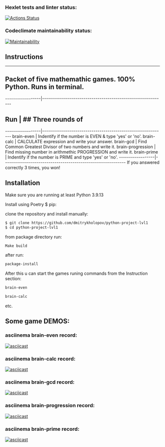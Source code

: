 ### Hexlet tests and linter status:
[![Actions Status](https://github.com/dmitrykholopov/python-project-lvl1/workflows/hexlet-check/badge.svg)](https://github.com/dmitrykholopov/python-project-lvl1/actions)
### Codeclimate maintainability status:
[![Maintainability](https://api.codeclimate.com/v1/badges/a99a88d28ad37a79dbf6/maintainability)](https://codeclimate.com/github/codeclimate/codeclimate/maintainability)

## Instructions

---------------------------------------------------------------------------------
## Packet of five mathemathic games. 100% Python. Runs in terminal.
------------------|--------------------------------------------------------------
## Run            |       ## Three rounds of
------------------|--------------------------------------------------------------
brain-even        | Indentify if the number is EVEN & type 'yes' or 'no'.
brain-calc        | CALCULATE expression and write your answer.
brain-gcd         | Find Common Greatest Divisor of two numbers and write it.
brain-progression | Find missing number in arithmethic PROGRESSION and write it.
brain-prime       | Indentify if the number is PRIME and type 'yes' or 'no'.
------------------|--------------------------------------------------------------
If you answered correctly 3 times, you won!

## Installation

Make sure you are running at least Python 3.9.13

Install using Poetry $ pip:

clone the repository and install manually:

```bash
$ git clone https://github.com/dmitrykholopov/python-project-lvl1
$ cd python-project-lvl1
```
from package directory run:

```bash
Make build
```
after run:

```bash
package-install
```
After this u can start the games runing commands from the Instruction section:

```bash
brain-even
```
```bash
brain-calc 
```
etc.

## Some game DEMOS:

### asciinema brain-even record:
[![asciicast](https://asciinema.org/a/XNfR1CfUySMu1JwQOHm08SaP0.svg)](https://asciinema.org/a/XNfR1CfUySMu1JwQOHm08SaP0)
### asciinema brain-calc record:
[![asciicast](https://asciinema.org/a/YQG1lg7dMlDVzcrabkbKfqEKQ.svg)](https://asciinema.org/a/YQG1lg7dMlDVzcrabkbKfqEKQ)
### asciinema brain-gcd record:
[![asciicast](https://asciinema.org/a/WppyZrpo3uphGy3vmFKVn5znF.svg)](https://asciinema.org/a/WppyZrpo3uphGy3vmFKVn5znF)
### asciinema brain-progression record:
[![asciicast](https://asciinema.org/a/H9t4lQS9cNVgBOXy4bdqfebzg.svg)](https://asciinema.org/a/H9t4lQS9cNVgBOXy4bdqfebzg)
### asciinema brain-prime record:
[![asciicast](https://asciinema.org/a/AjeZXypSnV0wBHuQ8mkr7kEkl.svg)](https://asciinema.org/a/AjeZXypSnV0wBHuQ8mkr7kEkl)